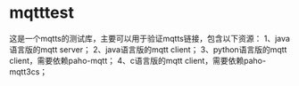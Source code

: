 # mqtttest
这是一个mqtts的测试库，主要可以用于验证mqtts链接，包含以下资源：
1、java语言版的mqtt server；
2、java语言版的mqtt client；
3、python语言版的mqtt client，需要依赖paho-mqtt；
4、c语言版的mqtt client，需要依赖paho-mqtt3cs；
